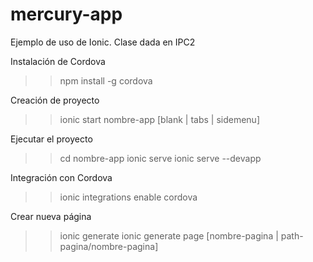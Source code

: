 # mercury-app
 Ejemplo de uso de Ionic. Clase dada en IPC2

Instalación de Cordova
>> npm install -g cordova

Creación de proyecto
>> ionic start nombre-app [blank | tabs | sidemenu]

Ejecutar el proyecto
>> cd nombre-app
>> ionic serve 
>> ionic serve --devapp

Integración con Cordova
>> ionic integrations enable cordova

Crear nueva página
>> ionic generate
>> ionic generate page [nombre-pagina | path-pagina/nombre-pagina]